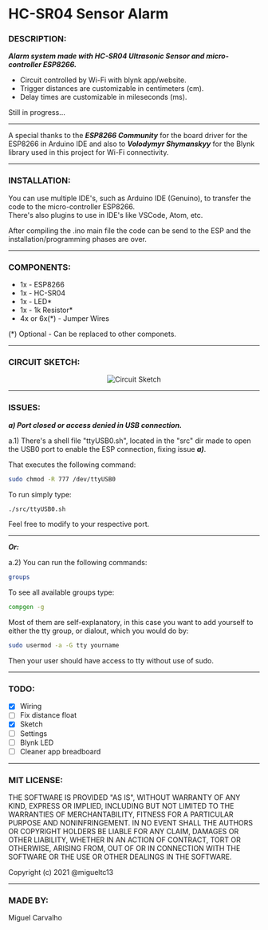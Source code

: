 # HC-SR04 Sensor Alarm

### DESCRIPTION:
***Alarm system made with HC-SR04 Ultrasonic Sensor and micro-controller ESP8266.<br />***
- Circuit controlled by Wi-Fi with blynk app/website.<br />
- Trigger distances are customizable in centimeters (cm).<br />
- Delay times are customizable in mileseconds (ms).<br />

Still in progress...

---

A special thanks to the ***ESP8266 Community*** for the board driver for the ESP8266 in Arduino IDE and also to ***Volodymyr Shymanskyy*** for the Blynk library used in this project for Wi-Fi connectivity.

---

### INSTALLATION:
You can use multiple IDE's, such as Arduino IDE (Genuino), to transfer the code to the micro-controller ESP8266.<br />
There's also plugins to use in IDE's like VSCode, Atom, etc.<br />

After compiling the .ino main file the code can be send to the ESP and the installation/programming phases are over.

---

### COMPONENTS:
- 1x - ESP8266 <br/>
- 1x - HC-SR04 <br/>
- 1x - LED* <br/>
- 1x - 1k Resistor* <br/>
- 4x or 6x(*) - Jumper Wires <br/>

(*) Optional - Can be replaced to other componets.

---

### CIRCUIT SKETCH:
<p align="center">
  <img src="https://github.com/migueltc13/HC-SR04/blob/main/doc/Sketch.png" alt="Circuit Sketch"/>
</p>

---

### ISSUES:
***a) Port closed or access denied in USB connection.***<br />

a.1) There's a shell file "ttyUSB0.sh", located in the "src" dir made to open the USB0 port to enable the ESP connection, fixing issue ***a)***.<br />

That executes the following command:

```bash
sudo chmod -R 777 /dev/ttyUSB0 
  ```
  
To run simply type:

```bash
./src/ttyUSB0.sh
```

Feel free to modify to your respective port.

---

***Or:***

a.2) You can run the following commands:

```bash
groups
```

To see all available groups type:

```bash
compgen -g
```

Most of them are self-explanatory, in this case you want to add yourself to either the tty group, or dialout, which you would do by:

```bash
sudo usermod -a -G tty yourname
```

Then your user should have access to tty without use of sudo.

---

### TODO:
  - [x] Wiring
  - [ ] Fix distance float
  - [x] Sketch
  - [ ] Settings
  - [ ] Blynk LED
  - [ ] Cleaner app breadboard

---

### MIT LICENSE:
THE SOFTWARE IS PROVIDED "AS IS", WITHOUT WARRANTY OF ANY KIND, EXPRESS OR
IMPLIED, INCLUDING BUT NOT LIMITED TO THE WARRANTIES OF MERCHANTABILITY,
FITNESS FOR A PARTICULAR PURPOSE AND NONINFRINGEMENT. IN NO EVENT SHALL THE
AUTHORS OR COPYRIGHT HOLDERS BE LIABLE FOR ANY CLAIM, DAMAGES OR OTHER
LIABILITY, WHETHER IN AN ACTION OF CONTRACT, TORT OR OTHERWISE, ARISING FROM,
OUT OF OR IN CONNECTION WITH THE SOFTWARE OR THE USE OR OTHER DEALINGS IN THE
SOFTWARE. <br />

Copyright (c) 2021 @migueltc13

---

### MADE BY:
Miguel Carvalho
